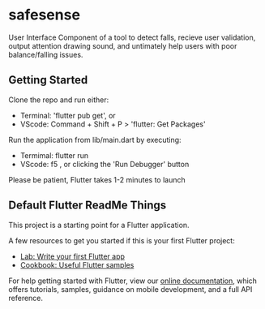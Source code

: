 # safesense

User Interface Component of a tool to detect falls, recieve user validation, output attention drawing sound, and untimately help users with poor balance/falling issues.

## Getting Started

Clone the repo and run either: 
* Terminal: 'flutter pub get', or 
* VScode: Command + Shift + P > 'flutter: Get Packages'

Run the application from lib/main.dart by executing: 
* Termimal: flutter run
* VScode: f5 , or clicking the 'Run Debugger' button

Please be patient, Flutter takes 1-2 minutes to launch

## Default Flutter ReadMe Things

This project is a starting point for a Flutter application.

A few resources to get you started if this is your first Flutter project:

- [Lab: Write your first Flutter app](https://flutter.dev/docs/get-started/codelab)
- [Cookbook: Useful Flutter samples](https://flutter.dev/docs/cookbook)

For help getting started with Flutter, view our
[online documentation](https://flutter.dev/docs), which offers tutorials,
samples, guidance on mobile development, and a full API reference.
